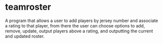 # teamroster
A program that allows a user to add players by jersey number and associate a rating to that player, from there the user can choose options to add, remove, update, output players above a rating, and outputting the current and updated roster.  
